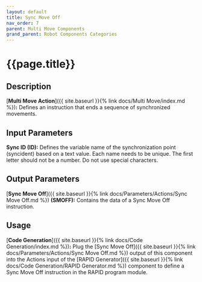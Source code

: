 ```yaml
---
layout: default
title: Sync Move Off
nav_order: 7
parent: Multi Move Components
grand_parent: Robot Components Categories
---
```


# **{{page.title}}**

## **Description**


[**Multi Move Action**]({{ site.baseurl }}{% link docs/Multi Move/index.md %})**:** 
Defines an instruction that ends a sequence of synchronized movements.

## **Input Parameters**

**Sync ID (ID):** Defines the variable name of the synchronization point (syncident) based on a text value. Each name needs to be unique. The first letter should not be a number. Do not use special characters.

## **Output Parameters**

[**Sync Move Off**]({{ site.baseurl }}{% link docs/Parameters/Actions/Sync Move Off.md %}) **(SMOFF):** Contains the data of a Sync Move Off instruction.

## **Usage**

[**Code Generation**]({{ site.baseurl }}{% link docs/Code Generation/index.md %})**:** Plug the [Sync Move Off]({{ site.baseurl }}{% link docs/Parameters/Actions/Sync Move Off.md %}) output of this component into the Actions input of the [RAPID Generator]({{ site.baseurl }}{% link docs/Code Generation/RAPID Generator.md %}) component to define a Sync Move Off instruction in the RAPID program module.

